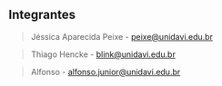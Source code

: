 
## Integrantes

> Jéssica Aparecida Peixe - peixe@unidavi.edu.br

> Thiago Hencke - blink@unidavi.edu.br

> Alfonso - alfonso.junior@unidavi.edu.br